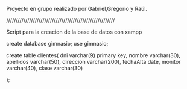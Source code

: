 Proyecto en grupo realizado por Gabriel,Gregorio y Raúl.


/////////////////////////////////////////////////////////

Script para la creacion de la base de datos con xampp


create database gimnasio;
use gimnasio;

create table clientes(
dni varchar(9) primary key,
nombre varchar(30),
apellidos varchar(50),
direccion varchar(200),
fechaAlta date,
monitor varchar(40),
clase varchar(30)

);
